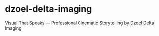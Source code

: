 # dzoel-delta-imaging
Visual That Speaks — Professional Cinematic Storytelling by Dzoel Delta Imaging
